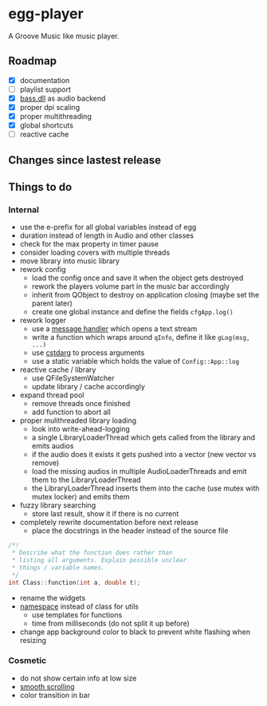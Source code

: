 # egg-player
A Groove Music like music player.

## Roadmap
- [x] documentation
- [ ] playlist support
- [x] [bass.dll](http://www.un4seen.com/) as audio backend
- [x] proper dpi scaling
- [x] proper multithreading
- [x] global shortcuts
- [ ] reactive cache

## Changes since lastest release

## Things to do

### Internal
- use the e-prefix for all global variables instead of egg
- duration instead of length in Audio and other classes
- check for the max property in timer pause
- consider loading covers with multiple threads
- move library into music library
- rework config
  - load the config once and save it when the object gets destroyed
  - rework the players volume part in the music bar accordingly
  - inherit from QObject to destroy on application closing (maybe set the parent later)
  - create one global instance and define the fields `cfgApp.log()`
- rework logger
  - use a [message handler](https://stackoverflow.com/a/4954188/7057528) which opens a text stream
  - write a function which wraps around `qInfo`, define it like `gLog(msg, ...)`
  - use [cstdarg](https://en.wikipedia.org/wiki/Stdarg.h#.3Cvarargs.h.3E) to process arguments
  - use a static variable which holds the value of `Config::App::log`
- reactive cache / library
  - use QFileSystemWatcher
  - update library / cache accordingly
- expand thread pool
  - remove threads once finished
  - add function to abort all
- proper mulithreaded library loading
  - look into write-ahead-logging
  - a single LibraryLoaderThread which gets called from the library and emits audios
  - if the audio does it exists it gets pushed into a vector (new vector vs remove)
  - load the missing audios in multiple AudioLoaderThreads and emit them to the LibraryLoaderThread
  - the LibraryLoaderThread inserts them into the cache (use mutex with mutex locker) and emits them
- fuzzy library searching
  - store last result, show it if there is no current
- completely rewrite documentation before next release
  - place the docstrings in the header instead of the source file
```cpp
/*!
 * Describe what the function does rather than
 * listing all arguments. Explain possible unclear
 * things / variable names.
 */
int Class::function(int a, double t);
```
- rename the widgets
- [namespace](https://stackoverflow.com/a/10493005/7057528) instead of class for utils
  - use templates for functions
  - time from milliseconds (do not split it up before)
- change app background color to black to prevent white flashing when resizing

### Cosmetic
- do not show certain info at low size
- [smooth scrolling](https://github.com/zhou13/qsmoothscrollarea)
- color transition in bar